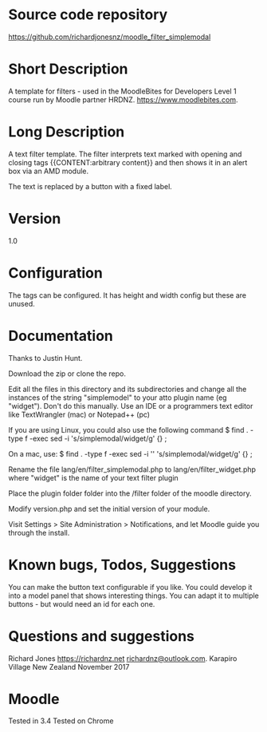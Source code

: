 Source code repository
=====================
https://github.com/richardjonesnz/moodle_filter_simplemodal

Short Description
=================
A template for filters - used in the MoodleBites for Developers Level 1 course run by Moodle partner HRDNZ.  https://www.moodlebites.com.

Long Description
===============
A text filter template.  The filter interprets text marked 
with opening and closing tags {{CONTENT:arbitrary content}} 
and then shows it in an alert box via an AMD module.

The text is replaced by a button with a fixed label.

Version
=======
1.0

Configuration
=============
The tags can be configured.  It has height and width config 
but these are unused.

Documentation
=============
Thanks to Justin Hunt.

Download the zip or clone the repo.

Edit all the files in this directory and its subdirectories and change
all the instances of the string "simplemodel" to your atto plugin name
(eg "widget"). Don't do this manually. Use an IDE or a programmers text
editor like TextWrangler (mac) or Notepad++ (pc)
  
If you are using Linux, you could also use the following command
$ find . -type f -exec sed -i 's/simplemodal/widget/g' {} \;

On a mac, use:
$ find . -type f -exec sed -i '' 's/simplemodal/widget/g' {} \;

Rename the file lang/en/filter_simplemodal.php to lang/en/filter_widget.php
where "widget" is the name of your text filter plugin

Place the plugin folder folder into the /filter folder of the moodle directory.

Modify version.php and set the initial version of your module.

Visit Settings > Site Administration > Notifications, and let Moodle guide you through the install.

Known bugs, Todos, Suggestions
==============================
You can make the button text configurable if you like.
You could develop it into a model panel that shows interesting things.
You can adapt it to multiple buttons - but would need an id for each one.

Questions and suggestions
=========================
Richard Jones https://richardnz.net richardnz@outlook.com.
Karapiro Village
New Zealand
November 2017

Moodle
======
Tested in 3.4
Tested on Chrome
